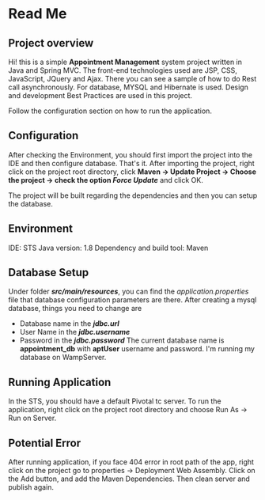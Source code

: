 # Read Me

## Project overview

Hi! this is a simple **Appointment Management** system project written in Java and Spring MVC. The front-end technologies used are JSP, CSS, JavaScript, JQuery and Ajax. There you can see a sample of how to do Rest call asynchronously. For database, MYSQL and Hibernate is used. 
Design and development Best Practices are used in this project.

Follow the configuration section on how to run the application.


## Configuration
After checking the Environment, you should first import the project into the IDE and then configure database. That's it.  After importing the project, right click on the project root directory, click **Maven -> Update Project -> Choose the project -> check the option *Force Update***  and click OK.

The project will be built regarding the dependencies and then you can setup the database.

## Environment
IDE: STS
Java version: 1.8
Dependency and build tool: Maven

## Database Setup

Under folder ***src/main/resources***, you can find the *application.properties* file that database configuration parameters are there. After creating a mysql database, things you need to change are 

 - Database name in the ***jdbc.url*** 
 - User Name in the ***jdbc.username***
 - Password in the ***jdbc.password***
The current database name is **appointment_db** with **aptUser** username and password. I'm running my database on WampServer.

## Running Application
In the STS, you should have a default Pivotal tc server. To run the application, right click on the project root directory and choose Run As -> Run on Server.

## Potential Error
After running application, if you face 404 error in root path of the app, right click on the project go to properties -> Deployment Web Assembly. Click on the Add button, and add the Maven Dependencies. Then clean server and publish again.